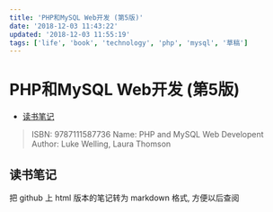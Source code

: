 ```yaml
---
title: 'PHP和MySQL Web开发 (第5版)'
date: '2018-12-03 11:43:22'
updated: '2018-12-03 11:55:19'
tags: ['life', 'book', 'technology', 'php', 'mysql', '草稿']
---
```

# PHP和MySQL Web开发 (第5版)

<!-- MarkdownTOC -->

- [读书笔记](#%E8%AF%BB%E4%B9%A6%E7%AC%94%E8%AE%B0)

<!-- /MarkdownTOC -->

> ISBN: 9787111587736
> Name: PHP and MySQL Web Developent
> Author: Luke Welling, Laura Thomson

<a id="%E8%AF%BB%E4%B9%A6%E7%AC%94%E8%AE%B0"></a>
## 读书笔记
把 github 上 html 版本的笔记转为 markdown 格式, 方便以后查阅
